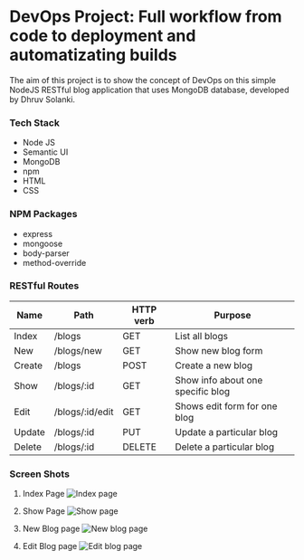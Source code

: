 # DevOps Project: Full workflow from code to deployment and automatizating builds
The aim of this project is to show the concept of DevOps on this simple NodeJS RESTful blog application that uses MongoDB database, developed by Dhruv Solanki.

### Tech Stack
* Node JS
* Semantic UI
* MongoDB
* npm
* HTML
* CSS

### NPM Packages
* express
* mongoose
* body-parser
* method-override

### RESTful Routes

Name | Path | HTTP verb | Purpose
-----|------|-----------|--------
Index | /blogs | GET | List all blogs
New | /blogs/new | GET | Show new blog form
Create | /blogs | POST | Create a new blog
Show | /blogs/:id | GET | Show info about one specific blog
Edit | /blogs/:id/edit | GET | Shows edit form for one blog
Update | /blogs/:id | PUT | Update a particular blog
Delete | /blogs/:id | DELETE | Delete a particular blog

### Screen Shots
1) Index Page
![Index page](/images/index.png)

2) Show Page
![Show page](/images/show.png)

3) New Blog page
![New blog page](/images/new.png)

4) Edit Blog page
![Edit blog page](/images/edit.png)
